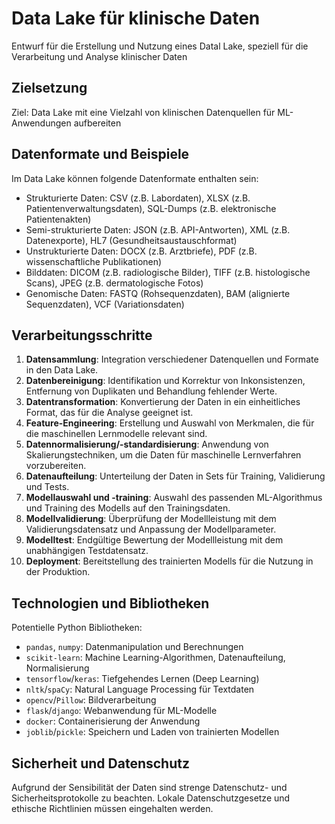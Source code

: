 # Data Lake für klinische Daten

Entwurf für die Erstellung und Nutzung eines Datal Lake, speziell für die Verarbeitung und Analyse klinischer Daten

## Zielsetzung

Ziel: Data Lake mit eine Vielzahl von klinischen Datenquellen für ML-Anwendungen aufbereiten

## Datenformate und Beispiele

Im Data Lake können folgende Datenformate enthalten sein:

- Strukturierte Daten: CSV (z.B. Labordaten), XLSX (z.B. Patientenverwaltungsdaten), SQL-Dumps (z.B. elektronische Patientenakten)
- Semi-strukturierte Daten: JSON (z.B. API-Antworten), XML (z.B. Datenexporte), HL7 (Gesundheitsaustauschformat)
- Unstrukturierte Daten: DOCX (z.B. Arztbriefe), PDF (z.B. wissenschaftliche Publikationen)
- Bilddaten: DICOM (z.B. radiologische Bilder), TIFF (z.B. histologische Scans), JPEG (z.B. dermatologische Fotos)
- Genomische Daten: FASTQ (Rohsequenzdaten), BAM (alignierte Sequenzdaten), VCF (Variationsdaten)

## Verarbeitungsschritte

1. **Datensammlung**: Integration verschiedener Datenquellen und Formate in den Data Lake.
2. **Datenbereinigung**: Identifikation und Korrektur von Inkonsistenzen, Entfernung von Duplikaten und Behandlung fehlender Werte.
3. **Datentransformation**: Konvertierung der Daten in ein einheitliches Format, das für die Analyse geeignet ist.
4. **Feature-Engineering**: Erstellung und Auswahl von Merkmalen, die für die maschinellen Lernmodelle relevant sind.
5. **Datennormalisierung/-standardisierung**: Anwendung von Skalierungstechniken, um die Daten für maschinelle Lernverfahren vorzubereiten.
6. **Datenaufteilung**: Unterteilung der Daten in Sets für Training, Validierung und Tests.
7. **Modellauswahl und -training**: Auswahl des passenden ML-Algorithmus und Training des Modells auf den Trainingsdaten.
8. **Modellvalidierung**: Überprüfung der Modellleistung mit dem Validierungsdatensatz und Anpassung der Modellparameter.
9. **Modelltest**: Endgültige Bewertung der Modellleistung mit dem unabhängigen Testdatensatz.
10. **Deployment**: Bereitstellung des trainierten Modells für die Nutzung in der Produktion.

## Technologien und Bibliotheken

Potentielle Python Bibliotheken:

- `pandas`, `numpy`: Datenmanipulation und Berechnungen
- `scikit-learn`: Machine Learning-Algorithmen, Datenaufteilung, Normalisierung
- `tensorflow`/`keras`: Tiefgehendes Lernen (Deep Learning)
- `nltk`/`spaCy`: Natural Language Processing für Textdaten
- `opencv`/`Pillow`: Bildverarbeitung
- `flask`/`django`: Webanwendung für ML-Modelle
- `docker`: Containerisierung der Anwendung
- `joblib`/`pickle`: Speichern und Laden von trainierten Modellen

## Sicherheit und Datenschutz

Aufgrund der Sensibilität der Daten sind strenge Datenschutz- und Sicherheitsprotokolle zu beachten. Lokale Datenschutzgesetze und ethische Richtlinien müssen eingehalten werden.
